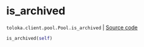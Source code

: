 # is_archived
`toloka.client.pool.Pool.is_archived` | [Source code](https://github.com/Toloka/toloka-kit/blob/v1.1.0.post1/src/client/pool/__init__.py#L255)

```python
is_archived(self)
```


